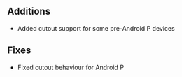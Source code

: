 <!-- Formatting
## Additions

## Changes

## Fixes

## Other
-->
## Additions
- Added cutout support for some pre-Android P devices

## Fixes
- Fixed cutout behaviour for Android P